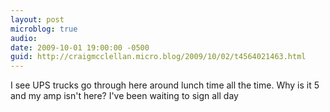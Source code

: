 ```yaml
---
layout: post
microblog: true
audio: 
date: 2009-10-01 19:00:00 -0500
guid: http://craigmcclellan.micro.blog/2009/10/02/t4564021463.html
---
```

I see UPS trucks go through here around lunch time all the time.  Why is it 5 and my amp isn't here?  I've been waiting to sign all day
